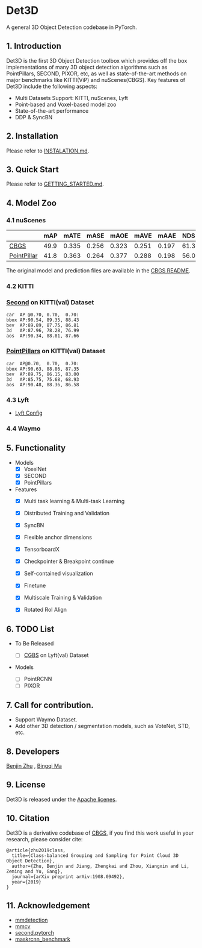 # Det3D

A general 3D Object Detection codebase in PyTorch.

## 1. Introduction

Det3D is the first 3D Object Detection toolbox which provides off the box implementations of many 3D object detection algorithms such as PointPillars, SECOND, PIXOR, etc, as well as state-of-the-art methods on major benchmarks like KITTI(ViP) and nuScenes(CBGS). Key features of Det3D include the following aspects:

* Multi Datasets Support: KITTI, nuScenes, Lyft
* Point-based and Voxel-based model zoo
* State-of-the-art performance
* DDP & SyncBN


## 2. Installation

Please refer to [INSTALATION.md](INSTALLATION.md).

## 3. Quick Start

Please refer to [GETTING_STARTED.md](GETTING_STARTED.md).

## 4. Model Zoo

### 4.1 nuScenes

|             | mAP  | mATE | mASE | mAOE | mAVE | mAAE | NDS | ckpt |
| ----------- | ---- | ---- | ---- | ---- | ---- | ---- | ---- | ---- |
| [CBGS](https://github.com/poodarchu/Det3D/blob/master/examples/cbgs/configs/nusc_all_vfev3_spmiddleresnetfhd_rpn2_mghead_syncbn.py) | 49.9 | 0.335 | 0.256 | 0.323 | 0.251 | 0.197 | 61.3 | [link](https://drive.google.com/drive/folders/1rhamAqegE9iOp18tzQVam4rOMhHjjnRM?usp=sharing) |
| [PointPillar](examples/point_pillars/configs/nusc_all_point_pillars_mghead_syncbn.py) | 41.8 | 0.363 | 0.264 | 0.377 | 0.288 | 0.198 | 56.0 | [link](https://drive.google.com/drive/folders/1U0bkEQAhcxhDUD42nTCGC0uU0qaTO_Uv?usp=sharing) |

The original model and prediction files are available in the [CBGS README](https://github.com/poodarchu/Det3D/tree/master/examples/cbgs).

### 4.2 KITTI

### [Second](examples/second/configs/kitti_car_vfev3_spmiddlefhd_rpn1_mghead_syncbn.py) on KITTI(val) Dataset

```
car  AP @0.70, 0.70,  0.70:
bbox AP:90.54, 89.35, 88.43
bev  AP:89.89, 87.75, 86.81
3d   AP:87.96, 78.28, 76.99
aos  AP:90.34, 88.81, 87.66
```

### [PointPillars](examples/point_pillars/configs/kitti_point_pillars_mghead_syncbn.py) on KITTI(val) Dataset

```	
car  AP@0.70,  0.70,  0.70:
bbox AP:90.63, 88.86, 87.35
bev  AP:89.75, 86.15, 83.00
3d   AP:85.75, 75.68, 68.93
aos  AP:90.48, 88.36, 86.58
```


### 4.3 Lyft

* [Lyft Config](https://github.com/poodarchu/Det3D/blob/master/examples/cbgs/configs/lyft_all_vfev3_spmiddleresnetfhd_rpn2_mghead_syncbn.py)

### 4.4 Waymo



## 5. Functionality

* Models
  - [x] VoxelNet
  - [x] SECOND
  - [x] PointPillars
* Features
    - [x] Multi task learning & Multi-task Learning
    - [x] Distributed Training and Validation
    - [x] SyncBN
    - [x] Flexible anchor dimensions
    - [x] TensorboardX
    - [x] Checkpointer & Breakpoint continue
    - [x] Self-contained visualization
    - [x] Finetune
    - [x] Multiscale Training & Validation
    - [x] Rotated RoI Align


## 6. TODO List
* To Be Released

  * [ ] [CGBS](examples/cbgs/configs/lyft_all_vfev3_spmiddleresnetfhd_rpn2_mghead_syncbn.py) on Lyft(val) Dataset

* Models
  
  - [ ] PointRCNN
  - [ ] PIXOR

## 7. Call for contribution.
* Support Waymo Dataset.
* Add other 3D detection / segmentation models, such as VoteNet, STD, etc.

## 8. Developers

[Benjin Zhu](https://github.com/poodarchu/) , [Bingqi Ma](https://github.com/a157801)

## 9. License

Det3D is released under the [Apache licenes](LICENES).

## 10. Citation
Det3D is a derivative codebase of [CBGS](https://arxiv.org/abs/1908.09492), if you find this work useful in your research, please consider cite:
```
@article{zhu2019class,
  title={Class-balanced Grouping and Sampling for Point Cloud 3D Object Detection},
  author={Zhu, Benjin and Jiang, Zhengkai and Zhou, Xiangxin and Li, Zeming and Yu, Gang},
  journal={arXiv preprint arXiv:1908.09492},
  year={2019}
}
```

## 11. Acknowledgement

* [mmdetection](https://github.com/open-mmlab/mmdetection) 
* [mmcv](https://github.com/open-mmlab/mmcv)
* [second.pytorch](https://github.com/traveller59/second.pytorch)
* [maskrcnn_benchmark](https://github.com/facebookresearch/maskrcnn-benchmark)
